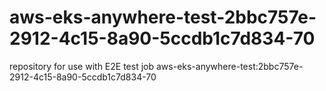# aws-eks-anywhere-test-2bbc757e-2912-4c15-8a90-5ccdb1c7d834-70
repository for use with E2E test job aws-eks-anywhere-test:2bbc757e-2912-4c15-8a90-5ccdb1c7d834-70
